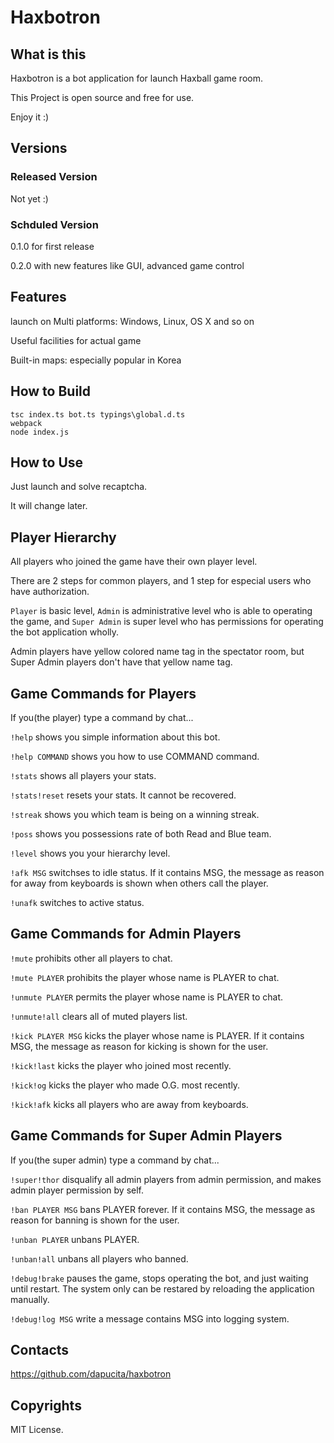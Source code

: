# Haxbotron

## What is this
Haxbotron is a bot application for launch Haxball game room.

This Project is open source and free for use.

Enjoy it :)

## Versions
### Released Version
Not yet :)

### Schduled Version
0.1.0 for first release

0.2.0 with new features like GUI, advanced game control

## Features
launch on Multi platforms: Windows, Linux, OS X and so on

Useful facilities for actual game

Built-in maps: especially popular in Korea


## How to Build
```
tsc index.ts bot.ts typings\global.d.ts
webpack
node index.js
```

## How to Use
Just launch and solve recaptcha.

It will change later.

## Player Hierarchy

All players who joined the game have their own player level.

There are 2 steps for common players, and 1 step for especial users who have authorization.

`Player` is basic level, `Admin` is administrative level who is able to operating the game, and `Super Admin` is super level who has permissions for operating the bot application wholly.

Admin players have yellow colored name tag in the spectator room, but Super Admin players don't have that yellow name tag.

## Game Commands for Players
If you(the player) type a command by chat...

`!help` shows you simple information about this bot.

`!help COMMAND` shows you how to use COMMAND command.

`!stats` shows all players your stats.

`!stats!reset` resets your stats. It cannot be recovered.

`!streak` shows you which team is being on a winning streak.

`!poss` shows you possessions rate of both Read and Blue team.

`!level` shows you your hierarchy level.

`!afk MSG` switchses to idle status. If it contains MSG, the message as reason for away from keyboards is shown when others call the player.

`!unafk` switches to active status.

## Game Commands for Admin Players
`!mute` prohibits other all players to chat.

`!mute PLAYER` prohibits the player whose name is PLAYER to chat.

`!unmute PLAYER` permits the player whose name is PLAYER to chat.

`!unmute!all` clears all of muted players list.

`!kick PLAYER MSG` kicks the player whose name is PLAYER. If it contains MSG, the message as reason for kicking is shown for the user.

`!kick!last` kicks the player who joined most recently.

`!kick!og` kicks the player who made O.G. most recently.

`!kick!afk` kicks all players who are away from keyboards.

## Game Commands for Super Admin Players

If you(the super admin) type a command by chat...

`!super!thor` disqualify all admin players from admin permission, and makes admin player permission by self.

`!ban PLAYER MSG` bans PLAYER forever. If it contains MSG, the message as reason for banning is shown for the user.

`!unban PLAYER` unbans PLAYER.

`!unban!all` unbans all players who banned.

`!debug!brake` pauses the game, stops operating the bot, and just waiting until restart. The system only can be restared by reloading the application manually.

`!debug!log MSG` write a message contains MSG into logging system.

## Contacts
https://github.com/dapucita/haxbotron

## Copyrights
MIT License.